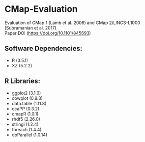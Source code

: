 # CMap-Evaluation
Evaluation of CMap 1 (Lamb et al. 2006) and CMap 2/LINCS-L1000 (Subramanian et al. 2017)\
Paper DOI (https://doi.org/10.1101/845693)

## Software Dependencies:
- R (3.5.1)
- XZ (5.2.2)

## R Libraries:
- ggplot2 (3.1.0)
- cowplot (0.9.3)
- data.table (1.11.8)
- ccaPP (0.3.2)
- cmapR (1.0.1)
- rhdf5 (2.26.0)
- stringi (1.2.4)
- foreach (1.4.4)
- doParallel (1.0.14)
